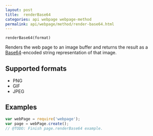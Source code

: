 ```yaml
---
layout: post
title:  renderBase64
categories: api webpage webpage-method
permalink: api/webpage/method/render-base64.html
---
```


`renderBase64(format)`

Renders the web page to an image buffer and returns the result as a [Base64](http://en.wikipedia.org/wiki/Base64)-encoded string representation of that image.

## Supported formats

* PNG
* GIF
* JPEG

## Examples

```javascript
var webPage = require('webpage');
var page = webPage.create();
// @TODO: Finish page.renderBase64 example.
```








